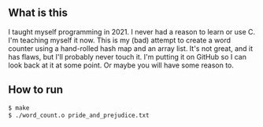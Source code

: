 ## What is this

I taught myself programming in 2021. I never had a reason to learn or use C. I'm teaching myself it now. This is my (bad) attempt to create a word counter using a hand-rolled hash map and an array list. It's not great, and it has flaws, but I'll probably never touch it. I'm putting it on GitHub so I can look back at it at some point. Or maybe you will have some reason to.

## How to run

```bash
$ make
$ ./word_count.o pride_and_prejudice.txt
```
